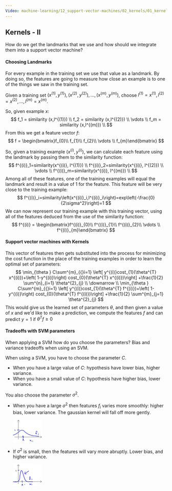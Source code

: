 ```yaml
---
Video: machine-learning/12_support-vector-machines/02_kernels/01_kernels-ii.mp4
---
```


## Kernels - II

How do we get the landmarks that we use and how should we integrate them into a support vector machine?

#### Choosing Landmarks

For every example in the training set we use that value as a landmark.  By doing so, the features are going to measure how close an example is to one of the things we saw in the training set.

Given a training set $(x^{(1)}, y^{(1)}), (x^{(2)}, y^{(2)}), …, (x^{(m)}, y^{(m)})$, choose $l^{(1)}=x^{(1)}, l^{(2)}=x^{(2)}, …, l^{(m)}=x^{(m)}$.

So, given example $x$:
$$
f_1 = similarity (x,l^{(1)}) \\
f_2 = similarity (x,l^{(2)}) \\
\vdots \\
f_m = similarity (x,l^{(m)}) \\
$$
From this we get a feature vector $f$:
$$
f = \begin{bmatrix}f_{0}\\ f_{1}\\ f_{2}\\ \vdots \\ f_{m}\end{bmatrix}
$$


So, given a training example $(x^{(i)}, y^{(i)})$, we can calculate each feature using the landmark by passing them to the similarity function:
$$
f^{(i)}_1=similarity(x^{(i)}, l^{(1)}) \\
f^{(i)}_2=similarity(x^{(i)}, l^{(2)}) \\
\vdots \\
f^{(i)}_m=similarity(x^{(i)}, l^{(m)}) \\
$$
Among all of these features, one of the training examples will equal the landmark and result in a value of 1 for the feature. This feature will be very close to the training example:
$$
f^{(i)}_i=similarity\left(x^{(i)}_i,l^{(i)}_i\right)=exp\left(-\frac{0}{2\sigma^2}\right)=1
$$
We can now represent our training example with this training vector, using all of the features deduced from the use of the similarity function:
$$
f^{(i)} = \begin{bmatrix}f^{(i)}_{0}\\ f^{(i)}_{1}\\ f^{(i)}_{2}\\ \vdots \\ f^{(i)}_{m}\end{bmatrix}
$$

#### Support vector machines with Kernels

This vector of features then gets substituted into the process for minimizing the cost function in the place of the training examples in order to learn the optimal set of parameters:
$$
\min_{\theta } C\sum^{m}_{{}i=1} \left[ y^{(i)}cost_{1}(\theta^{T} x^{(i)})+\left( 1-y^{(i)}\right)  cost_{0}(\theta^{T} x^{(i)})\right]  +\frac{1}{2} \sum^{n}_{i=1} \theta^{2}_{j} \\
\downarrow \\
\min_{\theta } C\sum^{m}_{{}i=1} \left[ y^{(i)}cost_{1}(\theta^{T} f^{(i)})+\left( 1-y^{(i)}\right)  cost_{0}(\theta^{T} f^{(i)})\right]  +\frac{1}{2} \sum^{m}_{j=1} \theta^{2}_{j}
$$
This would give us the learned set of parameters $\theta$, and then given a value of $x$ and we'd like to make a prediction, we compute the features $f$ and can predict $y=1$ if $\theta^Tf\ge0$

#### Tradeoffs with SVM parameters

When applying a SVM how do you choose the parameters?  Bias and variance tradeoffs when using an SVM.

When using a SVM, you have to choose the parameter $C$. 

* When you have a large value of $C$: hypothesis have lower bias, higher variance. 
* When you have a small value of $C$: hypothesis have higher bias, lower variance. 

You also choose the parameter $\sigma^2$.

* When you have a large $\sigma^2$ then features $f_i$ varies more smoothly: higher bias, lower variance.  The gaussian kernel will fall off more gently.

  <img src="05-kernels-II.assets/image-20210526082858966.png" alt="image-20210526082858966" style="zoom:25%;" />

* If $\sigma^2$ is small, then the features will vary more abruptly. Lower bias, and higher variance.

  <img src="05-kernels-II.assets/image-20210526083016189.png" alt="image-20210526083016189" style="zoom:25%;" />

